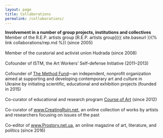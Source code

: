 ```yaml
---
layout: page
title: Collaborations
permalink: /collaborations/
---
```


<section markdown="1" class="EN">

**Involvement in a number of group projects, institutions and collectives**
<br>
Member of the R.E.P. artists group [R.E.P. artists group]({{ site.baseurl }}{% link collaborations/rep.md %}) (since 2005)<br>
<br>
Member of the curatorial and activist union Hudrada (since 2008)<br>
<br>
Cofounder of ISTM, the Art Workers’ Self-defense Initiative (2011–2013)<br>
<br>
Cofounder of [The Method Fund](https://www.methodfund.org/)—an independent, nonprofit organization aimed at supporting and developing contemporary art and culture in Ukraine by initiating scientific, educational and exhibition projects (founded in 2015)<br>
<br>
Co-curator of educational and research program [Course of Art](https://www.courseofart.com/) (since 2012)<br>
<br>
Co-curator of www.CreatingRuin.net, an online collection of works by artists and researchers focusing on issues of the past <br>
<br>
Co-editor of www.Prostory.net.ua, an online magazine of art, literature, and politics (since 2016) <br>

</section>

<section markdown="1" class="UKR">

</section>